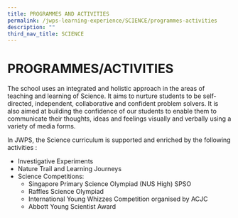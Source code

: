 ```yaml
---
title: PROGRAMMES AND ACTIVITIES
permalink: /jwps-learning-experience/SCIENCE/programmes-activities
description: ""
third_nav_title: SCIENCE
---
```

# PROGRAMMES/ACTIVITIES

The school uses an integrated and holistic approach in the areas of teaching and learning of Science. It aims to nurture students to be self-directed, independent, collaborative and confident problem solvers. It is also aimed at building the confidence of our students to enable them to communicate their thoughts, ideas and feelings visually and verbally using a variety of media forms.

In JWPS, the Science curriculum is supported and enriched by the following activities :

*   Investigative Experiments
*   Nature Trail and Learning Journeys
*   Science Competitions: 
    *   Singapore Primary Science Olympiad (NUS High) SPSO
    *   Raffles Science Olympiad
    *   International Young Whizzes Competition organised by ACJC
    *   Abbott Young Scientist Award